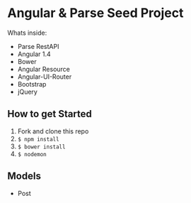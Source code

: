 # Angular & Parse Seed Project

Whats inside:

* Parse RestAPI
* Angular 1.4
* Bower
* Angular Resource
* Angular-UI-Router
* Bootstrap
* jQuery

## How to get Started

1. Fork and clone this repo
1. `$ npm install`
1. `$ bower install`
1. `$ nodemon`


## Models

* Post
